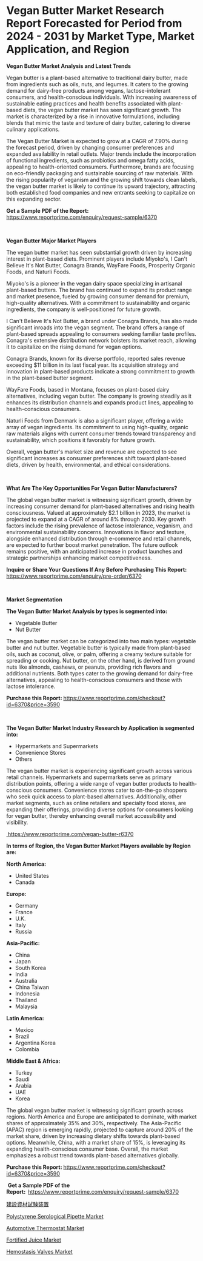 <p><h1>Vegan Butter Market Research Report Forecasted for Period from 2024 -  2031 by Market Type, Market Application, and Region</h1></p><p><strong>Vegan Butter Market Analysis and Latest Trends</strong></p>
<p><p>Vegan butter is a plant-based alternative to traditional dairy butter, made from ingredients such as oils, nuts, and legumes. It caters to the growing demand for dairy-free products among vegans, lactose-intolerant consumers, and health-conscious individuals. With increasing awareness of sustainable eating practices and health benefits associated with plant-based diets, the vegan butter market has seen significant growth. The market is characterized by a rise in innovative formulations, including blends that mimic the taste and texture of dairy butter, catering to diverse culinary applications.</p><p>The Vegan Butter Market is expected to grow at a CAGR of 7.90% during the forecast period, driven by changing consumer preferences and expanded availability in retail outlets. Major trends include the incorporation of functional ingredients, such as probiotics and omega fatty acids, appealing to health-oriented consumers. Furthermore, brands are focusing on eco-friendly packaging and sustainable sourcing of raw materials. With the rising popularity of veganism and the growing shift towards clean labels, the vegan butter market is likely to continue its upward trajectory, attracting both established food companies and new entrants seeking to capitalize on this expanding sector.</p></p>
<p><strong>Get a Sample PDF of the Report:&nbsp;</strong> <a href="https://www.reportprime.com/enquiry/request-sample/6370">https://www.reportprime.com/enquiry/request-sample/6370</a></p>
<p>&nbsp;</p>
<p><strong>Vegan Butter Major Market Players</strong></p>
<p><p>The vegan butter market has seen substantial growth driven by increasing interest in plant-based diets. Prominent players include Miyoko's, I Can't Believe It's Not Butter, Conagra Brands, WayFare Foods, Prosperity Organic Foods, and Naturli Foods.</p><p>Miyoko's is a pioneer in the vegan dairy space specializing in artisanal plant-based butters. The brand has continued to expand its product range and market presence, fueled by growing consumer demand for premium, high-quality alternatives. With a commitment to sustainability and organic ingredients, the company is well-positioned for future growth.</p><p>I Can't Believe It's Not Butter, a brand under Conagra Brands, has also made significant inroads into the vegan segment. The brand offers a range of plant-based spreads appealing to consumers seeking familiar taste profiles. Conagra's extensive distribution network bolsters its market reach, allowing it to capitalize on the rising demand for vegan options.</p><p>Conagra Brands, known for its diverse portfolio, reported sales revenue exceeding $11 billion in its last fiscal year. Its acquisition strategy and innovation in plant-based products indicate a strong commitment to growth in the plant-based butter segment.</p><p>WayFare Foods, based in Montana, focuses on plant-based dairy alternatives, including vegan butter. The company is growing steadily as it enhances its distribution channels and expands product lines, appealing to health-conscious consumers.</p><p>Naturli Foods from Denmark is also a significant player, offering a wide array of vegan ingredients. Its commitment to using high-quality, organic raw materials aligns with current consumer trends toward transparency and sustainability, which positions it favorably for future growth.</p><p>Overall, vegan butter's market size and revenue are expected to see significant increases as consumer preferences shift toward plant-based diets, driven by health, environmental, and ethical considerations.</p></p>
<p>&nbsp;</p>
<p><strong>What Are The Key Opportunities For Vegan Butter Manufacturers?</strong></p>
<p><p>The global vegan butter market is witnessing significant growth, driven by increasing consumer demand for plant-based alternatives and rising health consciousness. Valued at approximately $2.1 billion in 2023, the market is projected to expand at a CAGR of around 8% through 2030. Key growth factors include the rising prevalence of lactose intolerance, veganism, and environmental sustainability concerns. Innovations in flavor and texture, alongside enhanced distribution through e-commerce and retail channels, are expected to further boost market penetration. The future outlook remains positive, with an anticipated increase in product launches and strategic partnerships enhancing market competitiveness.</p></p>
<p><strong>Inquire or Share Your Questions If Any Before Purchasing This Report:</strong> <a href="https://www.reportprime.com/enquiry/pre-order/6370">https://www.reportprime.com/enquiry/pre-order/6370</a></p>
<p>&nbsp;</p>
<p><strong>Market Segmentation</strong></p>
<p><strong>The Vegan Butter Market Analysis by types is segmented into:</strong></p>
<p><ul><li>Vegetable Butter</li><li>Nut Butter</li></ul></p>
<p><p>The vegan butter market can be categorized into two main types: vegetable butter and nut butter. Vegetable butter is typically made from plant-based oils, such as coconut, olive, or palm, offering a creamy texture suitable for spreading or cooking. Nut butter, on the other hand, is derived from ground nuts like almonds, cashews, or peanuts, providing rich flavors and additional nutrients. Both types cater to the growing demand for dairy-free alternatives, appealing to health-conscious consumers and those with lactose intolerance.</p></p>
<p><strong>Purchase this Report:&nbsp;</strong><a href="https://www.reportprime.com/checkout?id=6370&price=3590">https://www.reportprime.com/checkout?id=6370&price=3590</a></p>
<p>&nbsp;</p>
<p><strong>The Vegan Butter Market Industry Research by Application is segmented into:</strong></p>
<p><ul><li>Hypermarkets and Supermarkets</li><li>Convenience Stores</li><li>Others</li></ul></p>
<p><p>The vegan butter market is experiencing significant growth across various retail channels. Hypermarkets and supermarkets serve as primary distribution points, offering a wide range of vegan butter products to health-conscious consumers. Convenience stores cater to on-the-go shoppers who seek quick access to plant-based alternatives. Additionally, other market segments, such as online retailers and specialty food stores, are expanding their offerings, providing diverse options for consumers looking for vegan butter, thereby enhancing overall market accessibility and visibility.</p></p>
<p><a href="https://www.reportprime.com/vegan-butter-r6370">&nbsp;https://www.reportprime.com/vegan-butter-r6370</a></p>
<p><strong>In terms of Region, the Vegan Butter Market Players available by Region are:</strong></p>
<p>
    <p> <strong> North America: </strong>
        <ul>
            <li>United States</li>
            <li>Canada</li>
        </ul>
        </p> 
    <p> <strong> Europe: </strong>
        <ul>
            <li>Germany</li>
            <li>France</li>
            <li>U.K.</li>
            <li>Italy</li>
            <li>Russia</li>
        </ul>
        </p> 
    <p> <strong> Asia-Pacific: </strong>
        <ul>
            <li>China</li>
            <li>Japan</li>
            <li>South Korea</li>
            <li>India</li>
            <li>Australia</li>
            <li>China Taiwan</li>
            <li>Indonesia</li>
            <li>Thailand</li>
            <li>Malaysia</li>
        </ul>
        </p> 
    <p> <strong> Latin America: </strong>
        <ul>
            <li>Mexico</li>
            <li>Brazil</li>
            <li>Argentina Korea</li>
            <li>Colombia</li>
        </ul>
        </p> 
    <p> <strong> Middle East & Africa: </strong>
        <ul>
            <li>Turkey</li>
            <li>Saudi</li>
            <li>Arabia</li>
            <li>UAE</li>
            <li>Korea</li>
        </ul>
    </p>
    </p>
<p><p>The global vegan butter market is witnessing significant growth across regions. North America and Europe are anticipated to dominate, with market shares of approximately 35% and 30%, respectively. The Asia-Pacific (APAC) region is emerging rapidly, projected to capture around 20% of the market share, driven by increasing dietary shifts towards plant-based options. Meanwhile, China, with a market share of 15%, is leveraging its expanding health-conscious consumer base. Overall, the market emphasizes a robust trend towards plant-based alternatives globally.</p></p>
<p><strong>Purchase this Report: </strong><a href="https://www.reportprime.com/checkout?id=6370&price=3590">https://www.reportprime.com/checkout?id=6370&price=3590</a></p>
<p>&nbsp;<strong>Get a Sample PDF of the Report:&nbsp;&nbsp;</strong><a href="https://www.reportprime.com/enquiry/request-sample/6370">https://www.reportprime.com/enquiry/request-sample/6370</a></p>
<p><strong></strong></p>
<p><p><a href="https://medium.com/@leroystapc/%E5%BB%BA%E8%A8%AD%E8%B3%87%E6%9D%90%E8%A9%A6%E9%A8%93%E6%A9%9F%E5%99%A8%E5%B8%82%E5%A0%B4-%E3%82%B0%E3%83%AD%E3%83%BC%E3%83%90%E3%83%AB%E3%81%8A%E3%82%88%E3%81%B3%E5%9C%B0%E5%9F%9F%E5%88%86%E6%9E%90-%E3%82%A8%E3%83%B3%E3%83%89%E3%83%A6%E3%83%BC%E3%82%B6%E3%83%BC-%E8%A3%BD%E5%93%81-%E3%81%8A%E3%82%88%E3%81%B3%E5%9C%B0%E5%9F%9F%E3%81%AB%E7%84%A6%E7%82%B9%E3%82%92%E5%BD%93%E3%81%A6-%E5%88%86%E6%9E%90%E3%81%A8%E4%BA%88%E6%B8%AC-2024%E5%B9%B4-2031%E5%B9%B4-d02e83b31a25">建設資材試験装置</a></p><p><a href="https://issuu.com/reportprime-2/docs/polystyrene-serological-pipette-mar_16038ab92d453a">Polystyrene Serological Pipette Market</a></p><p><a href="https://www.linkedin.com/pulse/future-ready-strategic-insights-global-automotive-thermostat-hnwce?trackingId=1q6eqRJQRJGQxicaIm55JA%3D%3D">Automotive Thermostat Market</a></p><p><a href="https://github.com/MaryNelson695/Market-Research-Report-List-1/blob/main/fortified-juice-market.md">Fortified Juice Market</a></p><p><a href="https://medium.com/@anggimontokjleb_6541/analyzing-hemostasis-valves-market-dynamics-and-growth-drivers-and-forecasted-for-period-from-2024-cda3951944b4">Hemostasis Valves Market</a></p></p>